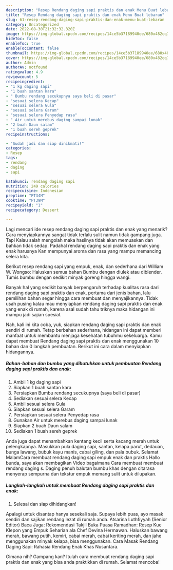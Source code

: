```yaml
---
description: "Resep Rendang daging sapi praktis dan enak Menu Buat lebaran"
title: "Resep Rendang daging sapi praktis dan enak Menu Buat lebaran"
slug: 61-resep-rendang-daging-sapi-praktis-dan-enak-menu-buat-lebaran
category: Uncategorized
date: 2022-08-30T21:32:32.320Z
image: https://img-global.cpcdn.com/recipes/14ce5b37189940ee/680x482cq70/rendang-daging-sapi-praktis-dan-enak-foto-resep-utama.jpg
hideToc: false
enableToc: true
enableTocContent: false
thumbnail: https://img-global.cpcdn.com/recipes/14ce5b37189940ee/680x482cq70/rendang-daging-sapi-praktis-dan-enak-foto-resep-utama.jpg
cover: https://img-global.cpcdn.com/recipes/14ce5b37189940ee/680x482cq70/rendang-daging-sapi-praktis-dan-enak-foto-resep-utama.jpg
author: Admin
authorAv: notfound
ratingvalue: 4.9
reviewcount: 5
recipeingredient:
- "1 kg daging sapi"
- "1 buah santan kara"
- " Bumbu rendang secukupnya saya beli di pasar"
- "sesuai selera Kecap"
- "sesuai selera Gula"
- "sesuai selera Garam"
- "sesuai selera Penyedap rasa"
- " Air untuk merebus daging sampai lunak"
- "2 buah Daun salam"
- "1 buah sereh geprek"
recipeinstructions:

- "Sudah jadi dan siap dinikmati!"
categories:
- Resep
tags:
- rendang
- daging
- sapi

katakunci: rendang daging sapi 
nutrition: 249 calories
recipecuisine: Indonesian
preptime: "PT34M"
cooktime: "PT39M"
recipeyield: "1"
recipecategory: Dessert

---
```



Lagi mencari ide resep rendang daging sapi praktis dan enak yang menarik? Cara menyiapkannya sangat tidak terlalu sulit namun tidak gampang juga. Tapi Kalau salah mengolah maka hasilnya tidak akan memuaskan dan bahkan tidak sedap. Padahal rendang daging sapi praktis dan enak yang enak harusnya Kan mempunyai aroma dan rasa yang mampu memancing selera kita.


Berikut resep rendang sapi yang empuk, enak, dan sederhana dari William W. Wongso: Haluskan semua bahan Bumbu dengan diulek atau diblender. Tumis bumbu dengan sedikit minyak goreng hingga wangi.

Banyak hal yang sedikit banyak berpengaruh terhadap kualitas rasa dari rendang daging sapi praktis dan enak, pertama dari jenis bahan, lalu pemilihan bahan segar hingga cara membuat dan menyajikannya. Tidak usah pusing kalau mau menyiapkan rendang daging sapi praktis dan enak yang enak di rumah, karena asal sudah tahu triknya maka hidangan ini mampu jadi sajian spesial.


Nah, kali ini kita coba, yuk, siapkan rendang daging sapi praktis dan enak sendiri di rumah. Tetap berbahan sederhana, hidangan ini dapat memberi manfaat untuk membantu menjaga kesehatan tubuhmu sekeluarga. Kamu dapat membuat Rendang daging sapi praktis dan enak menggunakan 10 bahan dan 0 langkah pembuatan. Berikut ini cara dalam menyiapkan hidangannya.

<!--inarticleads1-->

##### Bahan-bahan dan bumbu yang dibutuhkan untuk pembuatan Rendang daging sapi praktis dan enak:

1. Ambil 1 kg daging sapi
1. Siapkan 1 buah santan kara
1. Persiapkan  Bumbu rendang secukupnya (saya beli di pasar)
1. Sediakan sesuai selera Kecap
1. Ambil sesuai selera Gula
1. Siapkan sesuai selera Garam
1. Persiapkan sesuai selera Penyedap rasa
1. Gunakan  Air untuk merebus daging sampai lunak
1. Siapkan 2 buah Daun salam
1. Sediakan 1 buah sereh geprek


Anda juga dapat menambahkan kentang kecil serta kacang merah untuk pelengkapnya. Masukkan pula daging sapi, santan, kelapa parut, dedauan, bunga lawang, bubuk kayu manis, cabai giling, dan pala bubuk. Selamat MalamCara membuat rendang daging sapi empuk enak dan praktis Hallo bunda, saya akan membagikan Video bagaimana Cara membuat membuat rendang daging s. Daging penuh balutan bumbu khas dengan citarasa menyerap sempurna dan tekstur empuk memang sulit untuk dilupakan. 

<!--inarticleads2-->

##### Langkah-langkah untuk membuat Rendang daging sapi praktis dan enak:


1. Selesai dan siap dihidangkan!

Apalagi untuk disantap hanya sesekali saja. Supaya lebih puas, ayo masak sendiri dan sajikan rendang lezat di rumah anda. Atsarina Luthfiyyah (Senior Editor) Baca Juga: Rekomendasi Takjil Buka Puasa Ramadhan: Resep Kue Klepon yang Empuk Seharian ala Chef Devina Hermawan. Haluskan bawang merah, bawang putih, kemiri, cabai merah, cabai keriting merah, dan jahe menggunakan minyak kelapa, bisa menggunakan. Cara Masak Rendang Daging Sapi: Rahasia Rendang Enak Khas Nusantara. 

Gimana nih? Gampang kan? Itulah cara membuat rendang daging sapi praktis dan enak yang bisa anda praktikkan di rumah. Selamat mencoba!
